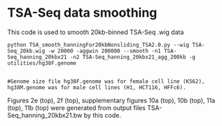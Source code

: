 # TSA-Seq data smoothing
This code is used to smooth 20kb-binned TSA-Seq .wig data 

```shell
python TSA_smooth_hanningFor20kbNonsliding_TSA2.0.py --wig TSA-Seq_20kb.wig -w 20000 -aggwin 200000 --smooth -n1 TSA-Seq_hanning_20kbx21 -n2 TSA-Seq_hanning_20kbx21_agg_200kb -g utilities/hg38F.genome


#Genome size file hg38F.genome was for female cell line (K562), hg38M.genome was for male cell lines (H1, HCT116, HFFc6).
```

Figures 2e (top), 2f (top), supplementary figures 10a (top), 10b (top), 11a (top), 11b (top) were generated from output files TSA-Seq_hanning_20kbx21.bw by this code.
